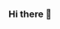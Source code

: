 ### Hi there 👋

<!--
**njdowdy/njdowdy** is a ✨ _special_ ✨ repository because its `README.md` (this file) appears on your GitHub profile.

Here are some ideas to get you started:

- 🔭 I’m currently working on studying the evolution of tiger moth anti-predator defenses
- 🌱 I’m currently learning trpc
- 👯 I’m looking to collaborate on lepidopteran evolution
- 🤔 I’m looking for help with python, R
- 💬 Ask me about taxonomy
- 📫 How to reach me: njdowdy[at]gmail.com
- 😄 Pronouns: he/him
- ⚡ Fun fact: ...
-->
